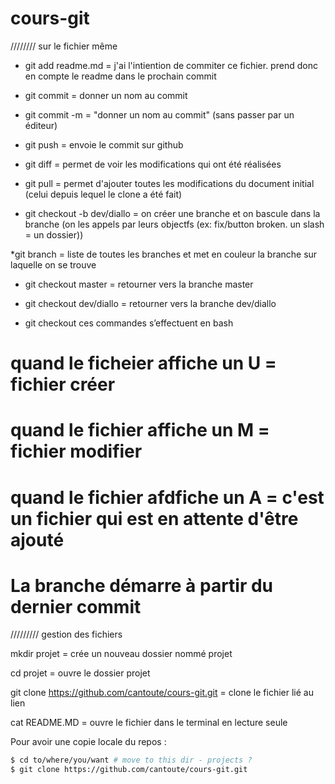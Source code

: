 # cours-git

//////// sur le fichier même

* git add readme.md = j'ai l'intiention de commiter ce fichier. prend donc en compte le readme dans le prochain commit

* git commit = donner un nom au commit 
* git commit -m = "donner un nom au commit" (sans passer par un éditeur)

* git push = envoie le commit sur github

* git diff = permet de voir les modifications qui ont été réalisées 

* git pull = permet d'ajouter toutes les modifications du document initial (celui depuis lequel le clone a été fait)

* git checkout -b dev/diallo = on créer une branche et on bascule dans la branche (on les appels par leurs objectfs (ex: fix/button broken. un slash = un dossier))

*git branch = liste de toutes les branches et met en couleur la branche sur laquelle on se trouve

* git checkout master = retourner vers la branche master

* git checkout dev/diallo = retourner vers la branche dev/diallo

* git checkout 
ces commandes s’effectuent en bash

# quand le ficheier affiche un U = fichier créer
# quand le fichier affiche un M = fichier modifier
# quand le fichier afdfiche un A = c'est un fichier qui est en attente d'être ajouté
# La branche démarre à partir du dernier commit

///////// gestion des fichiers 


mkdir projet = crée un nouveau dossier nommé projet

cd projet = ouvre le dossier projet

git clone https://github.com/cantoute/cours-git.git = clone le fichier lié au lien 

cat README.MD = ouvre le fichier dans le terminal en lecture seule

Pour avoir une copie locale du repos :

```bash
$ cd to/where/you/want # move to this dir - projects ?
$ git clone https://github.com/cantoute/cours-git.git
```
